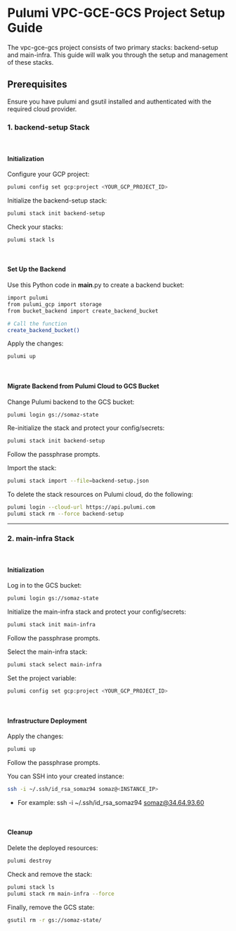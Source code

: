 # Pulumi VPC-GCE-GCS Project Setup Guide
The vpc-gce-gcs project consists of two primary stacks: backend-setup and main-infra. This guide will walk you through the setup and management of these stacks.

## Prerequisites
Ensure you have pulumi and gsutil installed and authenticated with the required cloud provider.

### 1. backend-setup Stack

<br/>

#### Initialization

Configure your GCP project:
```bash
pulumi config set gcp:project <YOUR_GCP_PROJECT_ID>
```

Initialize the backend-setup stack:
```bash
pulumi stack init backend-setup
```

Check your stacks:
```bash
pulumi stack ls
```

<br/>

#### Set Up the Backend

Use this Python code in __main__.py to create a backend bucket:
```bash
import pulumi
from pulumi_gcp import storage
from bucket_backend import create_backend_bucket

# Call the function
create_backend_bucket()
```

Apply the changes:
```bash
pulumi up
```

<br/>

#### Migrate Backend from Pulumi Cloud to GCS Bucket

Change Pulumi backend to the GCS bucket:
```bash
pulumi login gs://somaz-state
```

Re-initialize the stack and protect your config/secrets:
```bash
pulumi stack init backend-setup
```
Follow the passphrase prompts.

Import the stack:
```bash
pulumi stack import --file=backend-setup.json
```

To delete the stack resources on Pulumi cloud, do the following:
```bash
pulumi login --cloud-url https://api.pulumi.com
pulumi stack rm --force backend-setup
```

---

### 2. main-infra Stack

<br/>

#### Initialization

Log in to the GCS bucket:
```bash
pulumi login gs://somaz-state
```

Initialize the main-infra stack and protect your config/secrets:
```bash
pulumi stack init main-infra
```
Follow the passphrase prompts.

Select the main-infra stack:
```bash
pulumi stack select main-infra
```

Set the project variable:
```bash
pulumi config set gcp:project <YOUR_GCP_PROJECT_ID>
```

<br/>

#### Infrastructure Deployment

Apply the changes:

```bash
pulumi up
```
Follow the passphrase prompts.

You can SSH into your created instance:

```bash
ssh -i ~/.ssh/id_rsa_somaz94 somaz@<INSTANCE_IP>
```
- For example: ssh -i ~/.ssh/id_rsa_somaz94 somaz@34.64.93.60

<br/>

#### Cleanup

Delete the deployed resources:
```bash
pulumi destroy
```

Check and remove the stack:
```bash
pulumi stack ls
pulumi stack rm main-infra --force
```

Finally, remove the GCS state:
```bash
gsutil rm -r gs://somaz-state/
```
